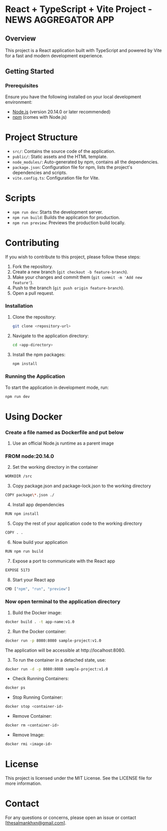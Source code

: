 # React + TypeScript + Vite Project - NEWS AGGREGATOR APP

## Overview

This project is a React application built with TypeScript and powered by Vite for a fast and modern development experience.

## Getting Started

### Prerequisites

Ensure you have the following installed on your local development environment:

- [Node.js](https://nodejs.org/) (version 20.14.0 or later recommended)
- [npm](https://www.npmjs.com/) (comes with Node.js)

# Project Structure

- `src/`: Contains the source code of the application.
- `public/`: Static assets and the HTML template.
- `node_modules/`: Auto-generated by npm, contains all the dependencies.
- `package.json`: Configuration file for npm, lists the project's dependencies and scripts.
- `vite.config.ts`: Configuration file for Vite.

# Scripts

- `npm run dev`: Starts the development server.
- `npm run build`: Builds the application for production.
- `npm run preview`: Previews the production build locally.

# Contributing

If you wish to contribute to this project, please follow these steps:

1. Fork the repository.
2. Create a new branch (`git checkout -b feature-branch`).
3. Make your changes and commit them (`git commit -m 'Add new feature'`).
4. Push to the branch (`git push origin feature-branch`).
5. Open a pull request.

### Installation

1. Clone the repository:

   ```bash
   git clone <repository-url>
   ```

2. Navigate to the application directory:

   ```bash
   cd <app-directory>
   ```

3. Install the npm packages:

   ```bash
   npm install
   ```

### Running the Application

To start the application in development mode, run:

```bash
npm run dev
```

# Using Docker

### Create a file named as Dockerfile and put below

1. Use an official Node.js runtime as a parent image

### FROM node:20.14.0

2. Set the working directory in the container

```bash
WORKDIR /src
```

3. Copy package.json and package-lock.json to the working directory

```bash
COPY package\*.json ./
```

4. Install app dependencies

```bash
RUN npm install
```

5. Copy the rest of your application code to the working directory

```bash
COPY . .
```

6. Now build your application

```bash
RUN npm run build
```

7. Expose a port to communicate with the React app

```bash
EXPOSE 5173
```

8. Start your React app

```bash
CMD ["npm", "run", "preview"]
```

### Now open terminal to the application directory

1. Build the Docker image:

```bash
docker build . -t app-name:v1.0
```

2. Run the Docker container:

```bash
docker run -p 8080:8080 sample-project:v1.0
```

The application will be accessible at http://localhost:8080.

3. To run the container in a detached state, use:

```bash
docker run -d -p 8080:8080 sample-project:v1.0
```

- Check Running Containers:

```bash
docker ps
```

- Stop Running Container:

```bash
docker stop <container-id>
```

- Remove Container:

```bash
docker rm <container-id>
```

- Remove Image:

```bash
docker rmi <image-id>
```

# License

This project is licensed under the MIT License. See the LICENSE file for more information.

# Contact

For any questions or concerns, please open an issue or contact [thesalmankhxn@gmail.com].
